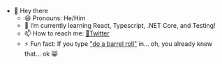 [meme]: https://cutt.ly/Ehe4toV "Hello There"
* 👋 Hey there
  * 😄 Pronouns: He/Him
  * 🌱 I’m currently learning React, Typescript, .NET Core, and Testing!
  * 📫 How to reach me: [🐤Twitter](https://twitter.com/howzitcal)
  * ⚡ Fun fact: If you type ["do a barrel roll"](https://google.com/search?q=do+a+barrel+roll) in... oh, you already knew that... ok 😸



<!--
**howzitcal/howzitcal** is a ✨ _special_ ✨ repository because its `README.md` (this file) appears on your GitHub profile.

Here are some ideas to get you started:

- 🔭 I’m currently working on ...
- 🌱 I’m currently learning ...
- 👯 I’m looking to collaborate on ...
- 🤔 I’m looking for help with ...
- 💬 Ask me about ...
- 📫 How to reach me: ...
- 😄 Pronouns: ...
- ⚡ Fun fact: ...
-->

